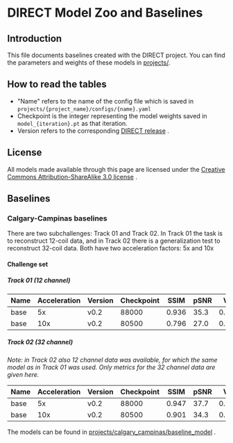 # DIRECT Model Zoo and Baselines

## Introduction

This file documents baselines created with the DIRECT project. You can find the
parameters and weights of these models in [projects/](projects/).

## How to read the tables

* "Name" refers to the name of the config file which is saved
  in `projects/{project_name}/configs/{name}.yaml`
* Checkpoint is the integer representing the model weights saved
  in `model_{iteration}.pt` as that iteration.
* Version refers to the
  corresponding [DIRECT release](https://github.com/directgroup/direct/releases)
  .

## License

All models made available through this page are licensed under the
[Creative Commons Attribution-ShareAlike 3.0 license](https://creativecommons.org/licenses/by-sa/3.0/)
.

## Baselines

### Calgary-Campinas baselines

There are two subchallenges: Track 01 and Track 02. In Track 01 the task is to
reconstruct 12-coil data, and in Track 02 there is a generalization test to
reconstruct 32-coil data. Both have two acceleration factors: 5x and 10x

#### Challenge set

##### Track 01 (12 channel)

| Name | Acceleration | Version | Checkpoint | SSIM  | pSNR | VIF   |
|------|--------------|---------|------------|-------|------|-------|
| base | 5x           | v0.2    | 88000      | 0.936 | 35.3 | 0.960 |
| base | 10x          | v0.2    | 80500      | 0.796 | 27.0 | 0.720 |

##### Track 02 (32 channel)

*Note: in Track 02 also 12 channel data was available, for which the same model
as in Track 01 was used. Only metrics for the 32 channel data are given here.*

| Name | Acceleration | Version | Checkpoint | SSIM  | pSNR | VIF   |
|------|--------------|---------|------------|-------|------|-------|
| base | 5x           | v0.2    | 88000      | 0.947 | 37.7 | 0.992 |
| base | 10x          | v0.2    | 80500      | 0.901 | 34.3 | 0.945 |

The models can be found
in [projects/calgary_campinas/baseline_model]([projects/calgary_campinas/baseline_model])
.
